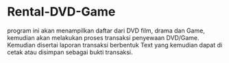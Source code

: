 # Rental-DVD-Game
program ini akan menampilkan daftar dari DVD film, drama dan Game, kemudian akan melakukan proses transaksi penyewaan DVD/Game. Kemudian disertai laporan transaksi berbentuk Text yang kemudian dapat di cetak atau disimpan sebagai bukti transaksi.
